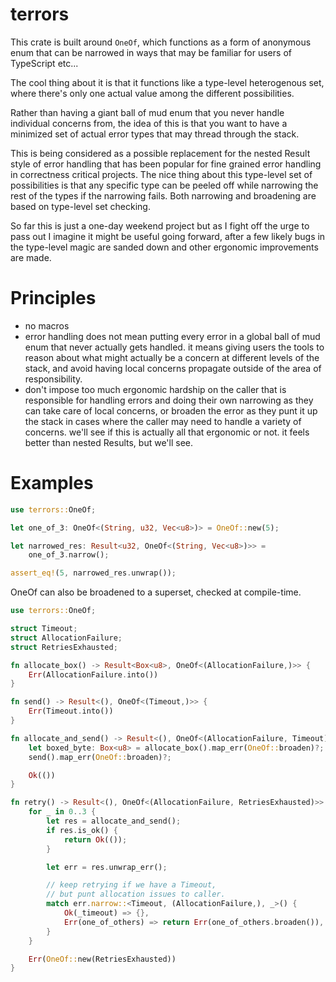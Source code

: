 # terrors

This crate is built around `OneOf`, which functions as
a form of anonymous enum that can be narrowed in ways
that may be familiar for users of TypeScript etc...

The cool thing about it is that it functions like a
type-level heterogenous set, where there's only one
actual value among the different possibilities.

Rather than having a giant ball of mud enum that
you never handle individual concerns from, the idea
of this is that you want to have a minimized set of
actual error types that may thread through the stack.

This is being considered as a possible replacement
for the nested Result style of error handling that
has been popular for fine grained error handling in
correctness critical projects. The nice thing about
this type-level set of possibilities is that any
specific type can be peeled off while narrowing
the rest of the types if the narrowing fails.
Both narrowing and broadening are based on type-level set checking.

So far this is just a one-day weekend project but
as I fight off the urge to pass out I imagine it
might be useful going forward, after a few likely
bugs in the type-level magic are sanded down and
other ergonomic improvements are made.

# Principles
* no macros
* error handling does not mean putting every error in a global ball of mud enum
  that never actually gets handled. it means giving users the tools to reason
  about what might actually be a concern at different levels of the stack,
  and avoid having local concerns propagate outside of the area of responsibility.
* don't impose too much ergonomic hardship on the caller that is responsible
  for handling errors and doing their own narrowing as they can take care of
  local concerns, or broaden the error as they punt it up the stack in
  cases where the caller may need to handle a variety of concerns. we'll
  see if this is actually all that ergonomic or not. it feels better than
  nested Results, but we'll see.

# Examples

``` rust
use terrors::OneOf;

let one_of_3: OneOf<(String, u32, Vec<u8>)> = OneOf::new(5);

let narrowed_res: Result<u32, OneOf<(String, Vec<u8>)>> =
    one_of_3.narrow();

assert_eq!(5, narrowed_res.unwrap());
```

OneOf can also be broadened to a superset, checked at compile-time.

``` rust
use terrors::OneOf;

struct Timeout;
struct AllocationFailure;
struct RetriesExhausted;

fn allocate_box() -> Result<Box<u8>, OneOf<(AllocationFailure,)>> {
    Err(AllocationFailure.into())
}

fn send() -> Result<(), OneOf<(Timeout,)>> {
    Err(Timeout.into())
}

fn allocate_and_send() -> Result<(), OneOf<(AllocationFailure, Timeout)>> {
    let boxed_byte: Box<u8> = allocate_box().map_err(OneOf::broaden)?;
    send().map_err(OneOf::broaden)?;

    Ok(())
}

fn retry() -> Result<(), OneOf<(AllocationFailure, RetriesExhausted)>> {
    for _ in 0..3 {
        let res = allocate_and_send();
        if res.is_ok() {
            return Ok(());
        }

        let err = res.unwrap_err();

        // keep retrying if we have a Timeout,
        // but punt allocation issues to caller.
        match err.narrow::<Timeout, (AllocationFailure,), _>() {
            Ok(_timeout) => {},
            Err(one_of_others) => return Err(one_of_others.broaden()),
        }
    }

    Err(OneOf::new(RetriesExhausted))
}
```
